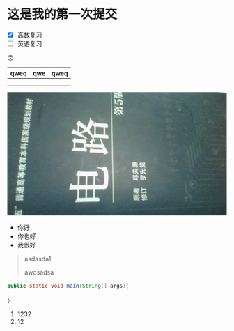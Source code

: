 # 这是我的第一次提交

- [x] 高数复习
- [ ] 英语复习

:kissing_smiling_eyes:

| qweq | qwe  | qweq |
| ---- | ---- | ---- |
|      |      |      |
|      |      |      |
|      |      |      |

![电路](./assets/pipei.jpg)

+ 你好
+ 你也好
+ 我很好

> asdasda1
>
> awdsadsa



```java
public static void main(String[] args){
    
}
```



1. 1232
2. 12